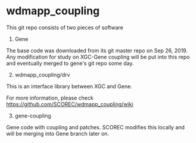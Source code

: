 # wdmapp_coupling

This git repo consists of two pieces of software

1. Gene

The base code was downloaded from its git master repo on Sep 26, 2019.
Any modification for study on XGC-Gene coupling will be put into this repo and 
eventually merged to gene's git repo some day.

2. wdmapp_coupling/drv

This is an interface library between XGC and Gene.

For more information, please check https://github.com/SCOREC/wdmapp_coupling/wiki

3. gene-coupling

Gene code with coupling and patches. 
SCOREC modifies this locally and will be merging into Gene branch later on.
